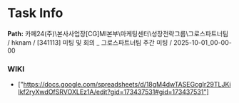 # Task Info

**Path:** 카페24(주)\본사사업장\[CG]MI본부\마케팅센터\성장전략그룹\그로스파트너팀 / hknam / [341113] 미팅 및 회의 _ 그로스파트너팀 주간 미팅 / 2025-10-01_00-00-00

### WIKI
- ["https://docs.google.com/spreadsheets/d/18gM4dwTASEGcgIr29TLJKiIkf2ryXwdOfSRVOXLEz1A/edit?gid=173437531#gid=173437531"]

